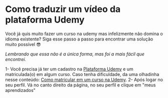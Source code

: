 # Como traduzir um vídeo da plataforma Udemy 

Você já quis muito  fazer um  curso na udemy mas infelizmente não domina o idioma existente? Siga esse passo a passo para encontrar uma solução muito possível  😎

*Lembrando que essa não é a única forma, mas foi a mais fácil que encontrei.*

1- Você precisa já ter um cadastro na [Plataforma Udemy](https://www.udemy.com) e um matriculada(o) em algum curso. Caso tenha dificuldade, da uma olhadinha nesse conteúdo: [Como matricular em um curso na Udemy](https://support.udemy.com/hc/pt/sections/206458408-Adquirir-um-curso).
2- Após logar no seu perfil. Vá no canto direito da página, no seu perfil e clique em "meus aprendizados"
